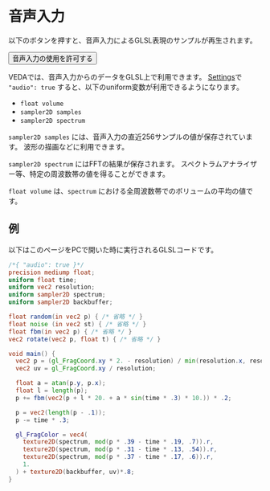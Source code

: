 # 音声入力

<p class="pc-only">以下のボタンを押すと、音声入力によるGLSL表現のサンプルが再生されます。

<button id="enable">音声入力の使用を許可する</button>

</p>

VEDAでは、音声入力からのデータをGLSL上で利用できます。
[Settings](/settings?lang=ja)で `"audio": true` すると、以下のuniform変数が利用できるようになります。

- `float volume`
- `sampler2D samples`
- `sampler2D spectrum`

`sampler2D samples` には、音声入力の直近256サンプルの値が保存されています。
波形の描画などに利用できます。

`sampler2D spectrum` にはFFTの結果が保存されます。
スペクトラムアナライザー等、特定の周波数帯の値を得ることができます。

`float volume` は、`spectrum` における全周波数帯でのボリュームの平均の値です。


## 例

以下はこのページをPCで開いた時に実行されるGLSLコードです。

```glsl
/*{ "audio": true }*/
precision mediump float;
uniform float time;
uniform vec2 resolution;
uniform sampler2D spectrum;
uniform sampler2D backbuffer;

float random(in vec2 p) { /* 省略 */ }
float noise (in vec2 st) { /* 省略 */ }
float fbm(in vec2 p) { /* 省略 */ }
vec2 rotate(vec2 p, float t) { /* 省略 */ }

void main() {
  vec2 p = (gl_FragCoord.xy * 2. - resolution) / min(resolution.x, resolution.y);
  vec2 uv = gl_FragCoord.xy / resolution;

  float a = atan(p.y, p.x);
  float l = length(p);
  p += fbm(vec2(p + l * 20. + a * sin(time * .3) * 10.)) * .2;

  p = vec2(length(p - .1));
  p -= time * .3;

  gl_FragColor = vec4(
    texture2D(spectrum, mod(p * .39 - time * .19, .7)).r,
    texture2D(spectrum, mod(p * .31 - time * .13, .54)).r,
    texture2D(spectrum, mod(p * .37 - time * .17, .6)).r,
    1.
  ) + texture2D(backbuffer, uv)*.8;
}
```
